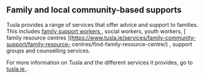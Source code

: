 ##  Family and local community-based supports

Tusla provides a range of services that offer advice and support to families.
This includes [ family support workers ](https://www.tusla.ie/familysupport/)
, social workers, youth workers, [ family resource centres
](https://www.tusla.ie/services/family-community-support/family-resource-
centres/find-family-resource-centre/) , support groups and counselling
services.

For more information on Tusla and the different services it provides, go to [
tusla.ie ](https://www.tusla.ie/) .
